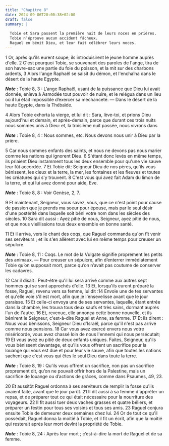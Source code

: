 ```yaml
---
title: "Chapitre 8"
date: 2024-09-06T20:00:38+02:00
draft: false
summary: |
  
  Tobie et Sara passent la première nuit de leurs noces en prières.
  Tobie n’éprouve aucun accident fâcheux.
  Raguel en bénit Dieu, et leur fait célébrer leurs noces.
---
```



1 Or, après qu'ils eurent soupe, ils introduisirent le jeune homme auprès d'elle. 2 C'est pourquoi Tobie, se souvenant des paroles de l'ange, tira de son havre-sac une partie du foie du poisson, et la mit sur des charbons ardents, 3 Alors l'ange Raphaël se saisit du démon, et l'enchaîna dans le désert de la haute Egypte.

***Note*** :  Tobie 8, 3 : L’ange Raphaël, usant de la puissance que Dieu lui avait donnée, enleva à Asmodée tout pouvoir de nuire, et le relégua dans un lieu où il lui était impossible d’exercer sa méchanceté. ― Dans le désert de la haute Egypte, dans la Thébaïde.


4 Alors Tobie exhorta la vierge, et lui dit : Sara, lève-toi, et prions Dieu aujourd'hui et demain, et après-demain, parce que durant ces trois nuits nous sommes unis à Dieu: et, la troisième nuit passée, nous vivrons dans

***Note*** :  Tobie 8, 4 : Nous sommes, etc. Nous devons nous unir à Dieu par la prière.

5 Car nous sommes enfants des saints, et nous ne devons pas nous marier comme les nations qui ignorent Dieu. 6 S'étant donc levés en même temps, ils priaient Dieu instamment tous les deux ensemble pour qu'une vie sauve leur fût accordée. 7 Et Tobie dit: Seigneur Dieu de nos pères, qu'ils vous bénissent, les cieux et la terre, la mer, les fontaines et les fleuves et toutes les créatures qui s'y trouvent. 8 C'est vous qui avez fait Adam du limon de la terre, et qui lui avez donné pour aide, Eve.

***Note*** :  Tobie 8, 8 : Voir Genèse, 2, 7.

9 Et maintenant, Seigneur, vous savez, vous, que ce n'est point pour cause de passion que je prends ma soeur pour épouse, mais par le seul désir d'une postérité dans laquelle soit béni votre nom dans les siècles des siècles. 10 Sara dit aussi : Ayez pitié de nous, Seigneur, ayez pitié de nous, et que nous vieillissions tous deux ensemble en bonne santé.


11 Et il arriva, vers le chant des coqs, que Raguel commanda qu'on fît venir ses serviteurs ; et ils s'en allèrent avec lui en même temps pour creuser un sépulcre.

***Note*** :  Tobie 8, 11 : Coqs. Le mot de la Vulgate signifie proprement les petits des animaux. ― Pour creuser un sépulcre, afin d’enterrer immédiatement Tobie qu’on supposait mort, parce qu’on n’avait pas coutume de conserver les cadavres.

12 Car il disait : Peut-être qu'il lui sera arrivé comme aux autres sept hommes qui se sont approchés d'elle. 13 Et, lorsqu'ils eurent préparé la fosse, Raguel, revenu vers sa femme, lui dit :14 Envoie une de tes servantes et qu'elle voie s'il est mort, afin que je l'ensevelisse avant que le jour paraisse. 15 Et celle-ci envoya une de ses servantes, laquelle, étant entrée dans la chambre, les trouva tous deux saufs et très sains, dormant auprès l'un de l'autre. 16 Et, revenue, elle annonça cette bonne nouvelle, et ils bénirent le Seigneur, c'est-à-dire Raguel et Anne, sa femme. 17 Et ils dirent : Nous vous bénissons, Seigneur Dieu d'Israël, parce qu'il n'est pas arrivé comme nous pensions. 18 Car vous avez exercé envers nous votre miséricorde, vous avez chassé loin de nous l'ennemi qui nous persécutait; 19 Et vous avez eu pitié de deux enfants uniques. Faites, Seigneur, qu'ils vous bénissent davantage, et qu'ils vous offrent un sacrifice pour la louange qui vous est due et pour leur vie sauve, afin que toutes les
nations sachent que c'est vous qui êtes le seul Dieu dans toute la terre.

***Note*** :  Tobie 8, 19 : Qu’ils vous offrent un sacrifice, non pas un sacrifice proprement dit, qu’on ne pouvait offrir hors de la Palestine, mais un sacrifice de louange ou d’actions de grâces, comme dans Psaumes, 49, 23.


20 Et aussitôt Raguel ordonna à ses serviteurs de remplir la fosse qu'ils avaient faite, avant que le jour parût. 21 Il dit aussi à sa femme d'apprêter un repas, et de préparer tout ce qui était nécessaire pour la nourriture des voyageurs. 22 Il fit aussi tuer deux vaches grasses et quatre béliers, et préparer un festin pour tous ses voisins et tous ses amis. 23 Raguel conjura ensuite Tobie de demeurer deux semaines chez lui. 24 Or de tout ce qu'il possédait, Raguel donna la moitié à Tobie, et il fit un écrit, afin que la moitié qui resterait après leur mort devînt la propriété de Tobie.

***Note*** :  Tobie 8, 24 : Après leur mort ; c’est-à-dire la mort de Raguel et de sa femme.

